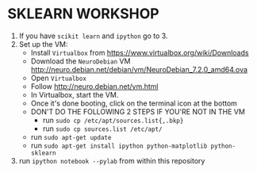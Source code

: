 # SKLEARN WORKSHOP
1. If you have ```scikit learn``` and ```ipython``` go to 3. 
2. Set up the VM:
    + Install ```Virtualbox``` from https://www.virtualbox.org/wiki/Downloads
    + Download the ```NeuroDebian``` VM http://neuro.debian.net/debian/vm/NeuroDebian_7.2.0_amd64.ova
    + Open ```Virtualbox```
    + Follow http://neuro.debian.net/vm.html
    + In Virtualbox, start the VM.
    + Once it's done booting, click on the terminal icon at the bottom
    + DON'T DO THE FOLLOWING 2 STEPS IF YOU'RE NOT IN THE VM
        + run ```sudo cp /etc/apt/sources.list{,.bkp}```
        + run ```sudo cp sources.list /etc/apt/```
    + run ```sudo apt-get update```
    + run ```sudo apt-get install ipython python-matplotlib python-sklearn```
3. run ```ipython notebook --pylab``` from within this repository



